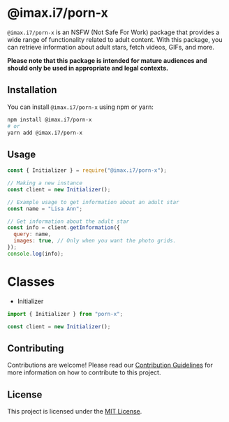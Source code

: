 # @imax.i7/porn-x

`@imax.i7/porn-x` is an NSFW (Not Safe For Work) package that provides a wide range of functionality related to adult content. With this package, you can retrieve information about adult stars, fetch videos, GIFs, and more.

**Please note that this package is intended for mature audiences and should only be used in appropriate and legal contexts.**

## Installation

You can install `@imax.i7/porn-x` using npm or yarn:

```bash
npm install @imax.i7/porn-x
# or
yarn add @imax.i7/porn-x
```

## Usage

```javascript
const { Initializer } = require("@imax.i7/porn-x");

// Making a new instance
const client = new Initializer();

// Example usage to get information about an adult star
const name = "Lisa Ann";

// Get information about the adult star
const info = client.getInformation({
  query: name,
  images: true, // Only when you want the photo grids.
});
console.log(info);
```

# Classes

- Initializer

```js
import { Initializer } from "porn-x";

const client = new Initializer();
```

## Contributing

Contributions are welcome! Please read our [Contribution Guidelines](CONTRIBUTING.md) for more information on how to contribute to this project.

## License

This project is licensed under the [MIT License](LICENSE).

